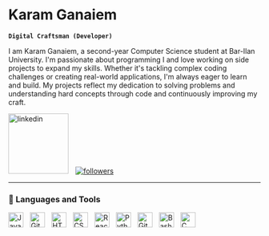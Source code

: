 # Karam Ganaiem

**`Digital Craftsman (Developer)`**

I am Karam Ganaiem, a second-year Computer Science student at Bar-Ilan University. 
I'm passionate about programming I and love working on side projects to expand my skills. Whether it's tackling complex coding challenges or creating real-world applications, I'm always eager to learn and build. My projects reflect my dedication to solving problems and understanding hard concepts through code and continuously improving my craft.

<p align="left">
   <!-- LinkedIn with full text -->
   <a href="https://www.linkedin.com/in/karamganaiem/" target="_blank" style="display: inline-block; padding-right: 10px;">
      <img alt="linkedin" title="Connect with me on LinkedIn" src="https://res.cloudinary.com/importdata/image/upload/v1595012354/linkedin_t9qiwy.png" width="120px" />
   </a>
   
   <!-- GitHub Follow -->
   <a href="https://github.com/karamganaiem?tab=followers" style="display: inline-block;">
      <img alt="followers" title="Follow me on GitHub" src="https://custom-icon-badges.demolab.com/github/followers/karamganaiem?color=236ad3&labelColor=1155ba&style=for-the-badge&logo=person-add&label=Follow&logoColor=white"/>
   </a> 
</p>

---

### 🧰 Languages and Tools

<img align="left" alt="Java" width="30px" style="padding-right:10px;" src="https://cdn.jsdelivr.net/gh/devicons/devicon/icons/java/java-original.svg"/>
<img align="left" alt="Git" width="30px" style="padding-right:10px;" src="https://cdn.jsdelivr.net/gh/devicons/devicon/icons/git/git-original.svg" />
<img align="left" alt="HTML" width="30px" style="padding-right:10px;" src="https://cdn.jsdelivr.net/gh/devicons/devicon/icons/html5/html5-plain.svg" />
<img align="left" alt="CSS" width="30px" style="padding-right:10px;" src="https://cdn.jsdelivr.net/gh/devicons/devicon/icons/css3/css3-plain.svg" />
<img align="left" alt="React" width="30px" style="padding-right:10px;" src="https://cdn.jsdelivr.net/gh/devicons/devicon/icons/react/react-original.svg" />
<img align="left" alt="Python" width="30px" style="padding-right:10px;" src="https://cdn.jsdelivr.net/gh/devicons/devicon/icons/python/python-plain.svg" />
<img align="left" alt="GitHub" width="30px" style="padding-right:10px;" src="https://cdn.jsdelivr.net/gh/devicons/devicon/icons/github/github-original.svg" />
<img align="left" alt="Bash" width="30px" style="padding-right:10px;" src="https://cdn.jsdelivr.net/gh/devicons/devicon/icons/bash/bash-original.svg" />
<img align="left" alt="C" width="30px" style="padding-right:10px;" src="https://cdn.jsdelivr.net/gh/devicons/devicon/icons/c/c-original.svg" />
<br />
